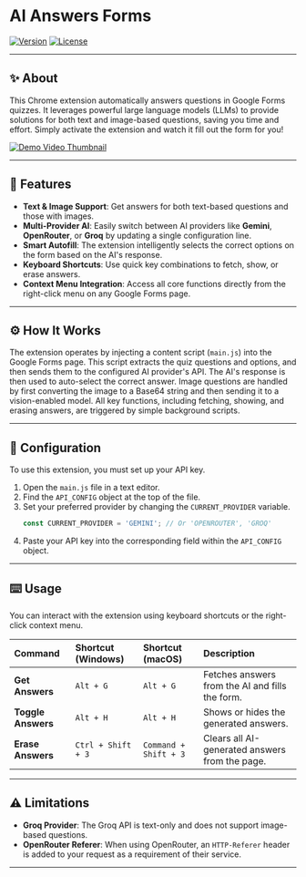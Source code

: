 # AI Answers Forms

[![Version](https://img.shields.io/badge/Version-2.0.0-blue)](https://github.com/priyanshussgupta/google_form_answer_ai)
[![License](https://img.shields.io/github/license/priyanshussgupta/google_form_answer_ai)](https://github.com/priyanshussgupta/google_form_answer_ai/blob/main/LICENSE)

---

## ✨ About

This Chrome extension automatically answers questions in Google Forms quizzes. It leverages powerful large language models (LLMs) to provide solutions for both text and image-based questions, saving you time and effort. Simply activate the extension and watch it fill out the form for you!

[![Demo Video Thumbnail](https://img.youtube.com/vi/CrCfnl0OpT8/0.jpg)](https://www.youtube.com/watch?v=CrCfnl0OpT8)

---

## 🚀 Features

* **Text & Image Support**: Get answers for both text-based questions and those with images.
* **Multi-Provider AI**: Easily switch between AI providers like **Gemini**, **OpenRouter**, or **Groq** by updating a single configuration line.
* **Smart Autofill**: The extension intelligently selects the correct options on the form based on the AI's response.
* **Keyboard Shortcuts**: Use quick key combinations to fetch, show, or erase answers.
* **Context Menu Integration**: Access all core functions directly from the right-click menu on any Google Forms page.

---

## ⚙️ How It Works

The extension operates by injecting a content script (`main.js`) into the Google Forms page. This script extracts the quiz questions and options, and then sends them to the configured AI provider's API. The AI's response is then used to auto-select the correct answer. Image questions are handled by first converting the image to a Base64 string and then sending it to a vision-enabled model. All key functions, including fetching, showing, and erasing answers, are triggered by simple background scripts.

---

## 🔑 Configuration

To use this extension, you must set up your API key.

1.  Open the `main.js` file in a text editor.
2.  Find the `API_CONFIG` object at the top of the file.
3.  Set your preferred provider by changing the `CURRENT_PROVIDER` variable.
    ```javascript
    const CURRENT_PROVIDER = 'GEMINI'; // Or 'OPENROUTER', 'GROQ'
    ```
4.  Paste your API key into the corresponding field within the `API_CONFIG` object.

---

## ⌨️ Usage

You can interact with the extension using keyboard shortcuts or the right-click context menu.

| Command | Shortcut (Windows) | Shortcut (macOS) | Description |
| :--- | :--- | :--- | :--- |
| **Get Answers** | `Alt + G` | `Alt + G` | Fetches answers from the AI and fills the form. |
| **Toggle Answers** | `Alt + H` | `Alt + H` | Shows or hides the generated answers. |
| **Erase Answers** | `Ctrl + Shift + 3` | `Command + Shift + 3` | Clears all AI-generated answers from the page. |

---

## ⚠️ Limitations

* **Groq Provider**: The Groq API is text-only and does not support image-based questions.
* **OpenRouter Referer**: When using OpenRouter, an `HTTP-Referer` header is added to your request as a requirement of their service.

---
